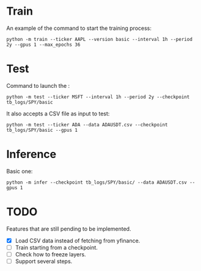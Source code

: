 # Train
An example of the command to start the training process:

    python -m train --ticker AAPL --version basic --interval 1h --period 2y --gpus 1 --max_epochs 36

# Test
Command to launch the :

    python -m test --ticker MSFT --interval 1h --period 2y --checkpoint tb_logs/SPY/basic

It also accepts a CSV file as input to test:

    python -m test --ticker ADA --data ADAUSDT.csv --checkpoint tb_logs/SPY/basic --gpus 1

# Inference
Basic one:

    python -m infer --checkpoint tb_logs/SPY/basic/ --data ADAUSDT.csv --gpus 1

# TODO

Features that are still pending to be implemented.

- [x] Load CSV data instead of fetching from yfinance.
- [ ] Train starting from a checkpoint.
- [ ] Check how to freeze layers.
- [ ] Support several steps.
